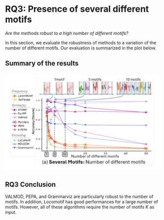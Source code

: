 # RQ3: Presence of several different motifs

*Are the methods robust to a high number of different motifs?*

In this section, we evaluate the robustness of methods to a variation of the number of different motifs.
Our evaluation is summarized in the plot below.

## Summary of the results
![RQ3 results](../../assets/RQresults/RQ3.png "RQ3 results")


## RQ3 Conclusion

VALMOD, PEPA, and Grammarviz are particularly robust to the number of motifs. In addition, Locomotif has good performances for a large number of motifs.
However, all of these algorithms require the number of motifs $K$ as input.
